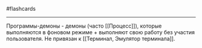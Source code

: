 #flashcards 
***
Программы-демоны - демоны (часто [[Процесс]]), которые выполняются в фоновом режиме + выполняют свою работу без участия пользователя.
Не привязан к [[Терминал, Эмулятор терминала]].